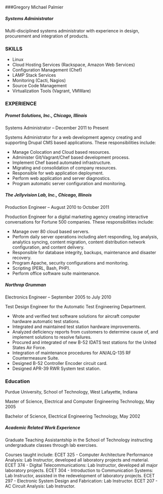 ###Gregory Michael Palmier

##### Systems Administrator

Multi-disciplined systems administrator with experience in design, procurement and integration of products. 

### SKILLS

* Linux
* Cloud Hosting Services (Rackspace, Amazon Web Services)
* Configuration Management (Chef)
* LAMP Stack Services
* Monitoring (Cacti, Nagios)
* Source Code Management
* Virtualization Tools (Vagrant, VMWare)

### EXPERIENCE

##### Promet Solutions, Inc., Chicago, Illinois

Systems Administrator – December 2011 to Present

Systems Administrator for a web development agency creating and supporting Drupal CMS based applications.  These responsibilities include:

* Manage Colocation and Cloud based resources. 
* Administer Git/Vagrant/Chef based development process.
* Implement Chef based automated infrastructure.
* Migrating and consolidation of company resources.
* Responsible for web application deployment.
* Perform web application and server diagnostics.
* Program automatic server configuration and monitoring.
 
##### The Jellyvision Lab, Inc., Chicago, Illinois

Production Engineer – August 2010 to October 2011

Production Engineer for a digital marketing agency creating interactive conversations for Fortune 500 companies.  These responsibilities include:

* Manage over 80 cloud based servers.
* Perform daily server operations including alert responding, log analysis, analytics syncing, content migration, content distribution network configuration, and content delivery.
* Responsible for database integrity, backups, maintenance and disaster recovery.
* Program Apache, security configurations and monitoring.
* Scripting (PERL, Bash, PHP).
* Perform office software suite maintenance.

##### Northrop Grumman

Electronics Engineer – September 2005 to July 2010

Test Design Engineer for the Automatic Test Engineering Department.

* Wrote and verified test software solutions for aircraft computer hardware automatic test stations.  
* Integrated and maintained test station hardware improvements.
* Analyzed deficiency reports from customers to determine cause of, and implement solutions to resolve failures.
* Procured and integrated of new B-52 IDATS test stations for the United States Air Force.
* Integration of maintenance procedures for AN/ALQ-135 RF Countermeasure Suite.
* Designed B-52 Controller Encoder circuit card.
* Designed APR-39 RWR System test station.

### Education

Purdue University, School of Technology, West Lafayette, Indiana 

Master of Science, Electrical and Computer Engineering Technology, May 2005 

Bachelor of Science, Electrical Engineering Technology, May 2002

##### Academic Related Work Experience 

Graduate Teaching Assistantship in the School of Technology instructing undergraduate classes through lab exercises. 

Courses taught include: 
ECET 325 - Computer Architecture Performance Analysis: Lab Instructor, developed all laboratory projects and material.
ECET 374 - Digital Telecommunications: Lab Instructor, developed all major laboratory projects.
ECET 304 - Introduction to Communication Systems: Lab Instructor, assisted in the redevelopment of laboratory projects.
ECET 297 - Electronic System Design and Fabrication: Lab Instructor.
ECET 207 - AC Circuit Analysis: Lab Instructor.


